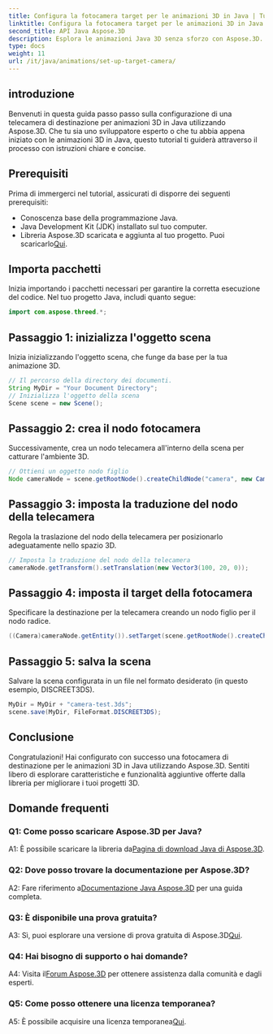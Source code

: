 ```yaml
---
title: Configura la fotocamera target per le animazioni 3D in Java | Tutorial Aspose.3D
linktitle: Configura la fotocamera target per le animazioni 3D in Java | Tutorial Aspose.3D
second_title: API Java Aspose.3D
description: Esplora le animazioni Java 3D senza sforzo con Aspose.3D. Segui il nostro tutorial per una guida passo passo. Scaricalo ora per un affascinante viaggio di sviluppo 3D.
type: docs
weight: 11
url: /it/java/animations/set-up-target-camera/
---
```

## introduzione

Benvenuti in questa guida passo passo sulla configurazione di una telecamera di destinazione per animazioni 3D in Java utilizzando Aspose.3D. Che tu sia uno sviluppatore esperto o che tu abbia appena iniziato con le animazioni 3D in Java, questo tutorial ti guiderà attraverso il processo con istruzioni chiare e concise.

## Prerequisiti

Prima di immergerci nel tutorial, assicurati di disporre dei seguenti prerequisiti:

- Conoscenza base della programmazione Java.
- Java Development Kit (JDK) installato sul tuo computer.
-  Libreria Aspose.3D scaricata e aggiunta al tuo progetto. Puoi scaricarlo[Qui](https://releases.aspose.com/3d/java/).

## Importa pacchetti

Inizia importando i pacchetti necessari per garantire la corretta esecuzione del codice. Nel tuo progetto Java, includi quanto segue:

```java
import com.aspose.threed.*;
```

## Passaggio 1: inizializza l'oggetto scena

Inizia inizializzando l'oggetto scena, che funge da base per la tua animazione 3D.

```java
// Il percorso della directory dei documenti.
String MyDir = "Your Document Directory";
// Inizializza l'oggetto della scena
Scene scene = new Scene();
```

## Passaggio 2: crea il nodo fotocamera

Successivamente, crea un nodo telecamera all'interno della scena per catturare l'ambiente 3D.

```java
// Ottieni un oggetto nodo figlio
Node cameraNode = scene.getRootNode().createChildNode("camera", new Camera());
```

## Passaggio 3: imposta la traduzione del nodo della telecamera

Regola la traslazione del nodo della telecamera per posizionarlo adeguatamente nello spazio 3D.

```java
// Imposta la traduzione del nodo della telecamera
cameraNode.getTransform().setTranslation(new Vector3(100, 20, 0));
```

## Passaggio 4: imposta il target della fotocamera

Specificare la destinazione per la telecamera creando un nodo figlio per il nodo radice.

```java
((Camera)cameraNode.getEntity()).setTarget(scene.getRootNode().createChildNode("target"));
```

## Passaggio 5: salva la scena

Salvare la scena configurata in un file nel formato desiderato (in questo esempio, DISCREET3DS).

```java
MyDir = MyDir + "camera-test.3ds";
scene.save(MyDir, FileFormat.DISCREET3DS);
```

## Conclusione

Congratulazioni! Hai configurato con successo una fotocamera di destinazione per le animazioni 3D in Java utilizzando Aspose.3D. Sentiti libero di esplorare caratteristiche e funzionalità aggiuntive offerte dalla libreria per migliorare i tuoi progetti 3D.

## Domande frequenti

### Q1: Come posso scaricare Aspose.3D per Java?

 A1: È possibile scaricare la libreria da[Pagina di download Java di Aspose.3D](https://releases.aspose.com/3d/java/).

### Q2: Dove posso trovare la documentazione per Aspose.3D?

 A2: Fare riferimento a[Documentazione Java Aspose.3D](https://reference.aspose.com/3d/java/) per una guida completa.

### Q3: È disponibile una prova gratuita?

 A3: Sì, puoi esplorare una versione di prova gratuita di Aspose.3D[Qui](https://releases.aspose.com/).

### Q4: Hai bisogno di supporto o hai domande?

 A4: Visita il[Forum Aspose.3D](https://forum.aspose.com/c/3d/18) per ottenere assistenza dalla comunità e dagli esperti.

### Q5: Come posso ottenere una licenza temporanea?

A5: È possibile acquisire una licenza temporanea[Qui](https://purchase.aspose.com/temporary-license/).
